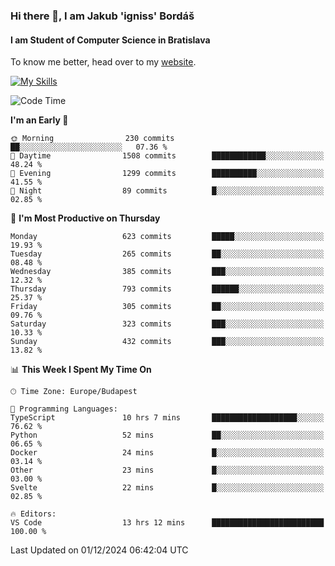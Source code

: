 ### Hi there 👋, I am Jakub 'igniss' Bordáš

#### I am Student of Computer Science in Bratislava
To know me better, head over to my [website](https://bordas.sk).

[![My Skills](https://skillicons.dev/icons?i=js,html,css,figma,svelte,java,kotlin,python,postgresql,typescript,nest,nodejs)](https://bordas.sk)


<!--START_SECTION:waka-->
![Code Time](http://img.shields.io/badge/Code%20Time-1%2C603%20hrs%2028%20mins-blue)

**I'm an Early 🐤** 

```text
🌞 Morning                230 commits         ██░░░░░░░░░░░░░░░░░░░░░░░   07.36 % 
🌆 Daytime                1508 commits        ████████████░░░░░░░░░░░░░   48.24 % 
🌃 Evening                1299 commits        ██████████░░░░░░░░░░░░░░░   41.55 % 
🌙 Night                  89 commits          █░░░░░░░░░░░░░░░░░░░░░░░░   02.85 % 
```
📅 **I'm Most Productive on Thursday** 

```text
Monday                   623 commits         █████░░░░░░░░░░░░░░░░░░░░   19.93 % 
Tuesday                  265 commits         ██░░░░░░░░░░░░░░░░░░░░░░░   08.48 % 
Wednesday                385 commits         ███░░░░░░░░░░░░░░░░░░░░░░   12.32 % 
Thursday                 793 commits         ██████░░░░░░░░░░░░░░░░░░░   25.37 % 
Friday                   305 commits         ██░░░░░░░░░░░░░░░░░░░░░░░   09.76 % 
Saturday                 323 commits         ███░░░░░░░░░░░░░░░░░░░░░░   10.33 % 
Sunday                   432 commits         ███░░░░░░░░░░░░░░░░░░░░░░   13.82 % 
```


📊 **This Week I Spent My Time On** 

```text
🕑︎ Time Zone: Europe/Budapest

💬 Programming Languages: 
TypeScript               10 hrs 7 mins       ███████████████████░░░░░░   76.62 % 
Python                   52 mins             ██░░░░░░░░░░░░░░░░░░░░░░░   06.65 % 
Docker                   24 mins             █░░░░░░░░░░░░░░░░░░░░░░░░   03.14 % 
Other                    23 mins             █░░░░░░░░░░░░░░░░░░░░░░░░   03.00 % 
Svelte                   22 mins             █░░░░░░░░░░░░░░░░░░░░░░░░   02.85 % 

🔥 Editors: 
VS Code                  13 hrs 12 mins      █████████████████████████   100.00 % 
```


 Last Updated on 01/12/2024 06:42:04 UTC
<!--END_SECTION:waka-->
